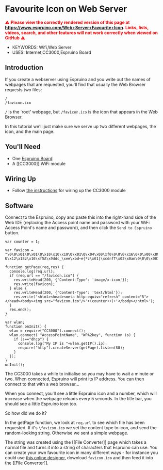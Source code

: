 <!--- Copyright (c) 2013 Gordon Williams, Pur3 Ltd. See the file LICENSE for copying permission. -->
Favourite Icon on Web Server
========================

<span style="color:red">:warning: **Please view the correctly rendered version of this page at https://www.espruino.com/Web+Server+Favourite+Icon. Links, lists, videos, search, and other features will not work correctly when viewed on GitHub** :warning:</span>

* KEYWORDS: Wifi,Web Server
* USES: Internet,CC3000,Espruino Board

Introduction
-----------

If you create a webserver using Espruino and you write out the names of webpages that are requested, you'll find that usually the Web Browser requests two files:

```
/
/favicon.ico
```

`/` is the 'root' webpage, but `/favicon.ico` is the icon that appears in the Web Browser.

In this tutorial we'll just make sure we serve up two different webpages, the icon, and the main page.

You'll Need
----------

* One [Espruino Board](/EspruinoBoard)
* A [[CC3000]] WiFi module

Wiring Up
--------

* Follow [the instructions](/CC3000) for wiring up the CC3000 module

Software
-------

Connect to the Espruino, copy and paste this into the right-hand side of the Web IDE (replacing the Access point name and password with your WiFi Access Point's name and password), and then click the `Send to Espruino` button.

```
var counter = 1;

var favicon = "\0\0\x01\0\x01\0\x10\x10\x10\0\x01\0\x04\x00\xf0\0\0\0\x16\0\0\x00\x89PNG\x0d\x0a\x1a\x0a\0\0\0\x0dIHDR\0\0\0\x10\0\0\0\x10\x08\x06\0\0\0\x1f\xf3\xffa\0\0\x00\xb7IDAT8\x8d\xa5S\xc1\x0d\x03!\x0csN\xb7\x91w\xcaP\xde)3\xd1G\x09\x0a\x85\xab\xa8\xea\x0f\x02\x82c\x1b0\x92x\x82\xbb\xb7:\x8f\x08D\x84\xd5\xb5\x1b\x00H\xb6>N\x04uN\x12\x92\x10\x11S\xcd]\x0b\xbf\xa9\xe9\x8a\x00\xa0I\x1a*\x06A\x97\xb7\x90\xd4\x8e$A\x12\xee\xde\xb2vR\x90$\xc8q\xf6\x03\xbc\x15Ldw]\x88zpc\xab*\x8c\x08H\xb2A\x90\x1e\x97\xce\x1bd3\x00\xb8v\x9b\xa7p\xf7\xb6\x10\x9cb\xc9\xe0Wd\x06\x17\x80v\xe2\xfb\x09\x17\x00H\xfa\x8b\xc0\xba\x9c\xe3CU\xf1\xc8@\xd2\x08fW\xf8i3?U\x12\x18z\x16\xf5A\x9ddc_\xee\xbd~e{*z\x01|\xcdnfT\x03\x0an\0\0\0\x00IEND\xaeB`\x82";

function getPage(req,res) {
  console.log(req.url);
  if (req.url == "/favicon.ico") {
    res.writeHead(200, {'Content-Type': 'image/x-icon'});
    res.write(favicon);
  } else {
    res.writeHead(200, {'Content-Type': 'text/html'});
    res.write('<html><head><meta http-equiv="refresh" content="5"></head><body><img src="favicon.ico"/>'+(counter++)+'</body></html>');
  }
  res.end();
}

var wlan;
function onInit() {
  wlan = require("CC3000").connect();
  wlan.connect( "AccessPointName", "WPA2key", function (s) { 
    if (s=="dhcp") {
      console.log("My IP is "+wlan.getIP().ip);
      require("http").createServer(getPage).listen(80);
    }
  });
}
onInit();
```

The CC3000 takes a while to initialise so you may have to wait a minute or two. When connected, Espruino will print its IP address. You can then connect to that with a web browser...

When you connect, you'll see a little Espruino icon and a number, which will increase when the webpage reloads every 5 seconds. In the title bar, you should see a little Espruino icon too.

So how did we do it?

In the getPage function, we look at `req.url` to see which file has been requested. If it's `\favicon.ico` we set the content type to icon, and send the random-looking string. Otherwise we sent a simple webpage.

The string was created using the [[File Converter]] page which takes a normal file and turns it into a string of characters that Espruino can use. You can create your own favourite icon in many different ways - for instance you could use [this online designer](http://www.favicon.cc/), download `favicon.ico` and then feed it into the [[File Converter]].
